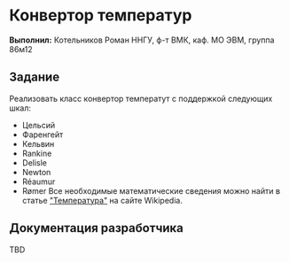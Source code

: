 # Конвертор температур
**Выполнил:**
Котельников Роман
ННГУ, ф-т ВМК, каф. МО ЭВМ, группа 86м12
## Задание
Реализовать класс конвертор температут с поддержкой следующих шкал:
* Цельсий
* Фаренгейт
* Кельвин
* Rankine
* Delisle
* Newton
* Réaumur
* Rømer
Все необходимые математические сведения можно найти в статье
["Температура"](http://ru.wikipedia.org/wiki/%D0%A2%D0%B5%D0%BC%D0%BF%D0%B5%D1%80%D0%B0%D1%82%D1%83%D1%80%D0%B0)
на сайте Wikipedia.
## Документация разработчика
TBD